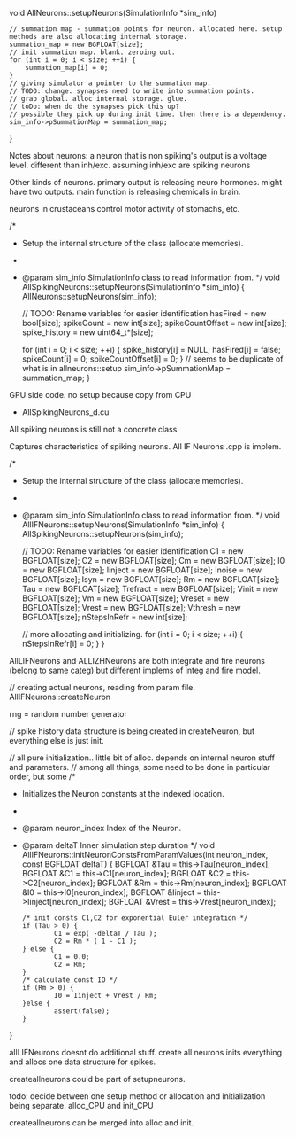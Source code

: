 

void AllNeurons::setupNeurons(SimulationInfo *sim_info)


    // summation map - summation points for neuron. allocated here. setup methods are also allocating internal storage.
    summation_map = new BGFLOAT[size];
    // init summation map. blank. zeroing out.
    for (int i = 0; i < size; ++i) {
        summation_map[i] = 0;
    }
    // giving simulator a pointer to the summation map.
    // TODO: change. synapses need to write into summation points.
    // grab global. alloc internal storage. glue.
    // toDo: when do the synapses pick this up?
    // possible they pick up during init time. then there is a dependency.
    sim_info->pSummationMap = summation_map;
}

Notes about neurons:
a neuron that is non spiking's output is a voltage level. different than inh/exc. assuming inh/exc are spiking neurons

Other kinds of neurons. primary output is releasing neuro hormones. might have two outputs.
main function is releasing chemicals in brain.

neurons in crustaceans control motor activity of stomachs, etc.

/*
 *  Setup the internal structure of the class (allocate memories).
 *
 *  @param  sim_info  SimulationInfo class to read information from.
 */
void AllSpikingNeurons::setupNeurons(SimulationInfo *sim_info)
{
    AllNeurons::setupNeurons(sim_info);

    // TODO: Rename variables for easier identification
    hasFired = new bool[size];
    spikeCount = new int[size];
    spikeCountOffset = new int[size];
    spike_history = new uint64_t*[size];

    for (int i = 0; i < size; ++i) {
        spike_history[i] = NULL;
        hasFired[i] = false;
        spikeCount[i] = 0;
        spikeCountOffset[i] = 0;
    }
    // seems to be duplicate of what is in allneurons::setup
    sim_info->pSummationMap = summation_map;
}

GPU side code. no setup because copy from CPU
 * AllSpikingNeurons_d.cu

All spiking neurons is still not a concrete class.

Captures characteristics of spiking neurons. All IF Neurons .cpp is implem.

/*
 *  Setup the internal structure of the class (allocate memories).
 *
 *  @param  sim_info  SimulationInfo class to read information from.
 */
void AllIFNeurons::setupNeurons(SimulationInfo *sim_info)
{
    AllSpikingNeurons::setupNeurons(sim_info);

    // TODO: Rename variables for easier identification
    C1 = new BGFLOAT[size];
    C2 = new BGFLOAT[size];
    Cm = new BGFLOAT[size];
    I0 = new BGFLOAT[size];
    Iinject = new BGFLOAT[size];
    Inoise = new BGFLOAT[size];
    Isyn = new BGFLOAT[size];
    Rm = new BGFLOAT[size];
    Tau = new BGFLOAT[size];
    Trefract = new BGFLOAT[size];
    Vinit = new BGFLOAT[size];
    Vm = new BGFLOAT[size];
    Vreset = new BGFLOAT[size];
    Vrest = new BGFLOAT[size];
    Vthresh = new BGFLOAT[size];
    nStepsInRefr = new int[size];

    // more allocating and initializing.
    for (int i = 0; i < size; ++i) {
        nStepsInRefr[i] = 0;
    }
}

AllLIFNeurons and ALLIZHNeurons are both integrate and fire neurons
(belong to same categ) but different implems of integ and fire model.

// creating actual neurons, reading from param file.
AllIFNeurons::createNeuron


rng = random number generator

// spike history data structure is being created in createNeuron, but everything else is just init.


// all pure initialization.. little bit of alloc. depends on internal neuron stuff and parameters.
// among all things, some need to be done in particular order, but some
/*
 *  Initializes the Neuron constants at the indexed location.
 *
 *  @param  neuron_index    Index of the Neuron.
 *  @param  deltaT          Inner simulation step duration
 */
void AllIFNeurons::initNeuronConstsFromParamValues(int neuron_index, const BGFLOAT deltaT)
{
        BGFLOAT &Tau = this->Tau[neuron_index];
        BGFLOAT &C1 = this->C1[neuron_index];
        BGFLOAT &C2 = this->C2[neuron_index];
        BGFLOAT &Rm = this->Rm[neuron_index];
        BGFLOAT &I0 = this->I0[neuron_index];
        BGFLOAT &Iinject = this->Iinject[neuron_index];
        BGFLOAT &Vrest = this->Vrest[neuron_index];

        /* init consts C1,C2 for exponential Euler integration */
        if (Tau > 0) {
                C1 = exp( -deltaT / Tau );
                C2 = Rm * ( 1 - C1 );
        } else {
                C1 = 0.0;
                C2 = Rm;
        }
        /* calculate const IO */
        if (Rm > 0) {
                I0 = Iinject + Vrest / Rm;
        }else {
                assert(false);
        }
}

allLIFNeurons doesnt do additional stuff. create all neurons inits everything and allocs one data structure for spikes.

createallneurons could be part of setupneurons.

todo: decide between one setup method or allocation and initialization being separate. alloc_CPU and init_CPU

createallneurons can be merged into alloc and init.


